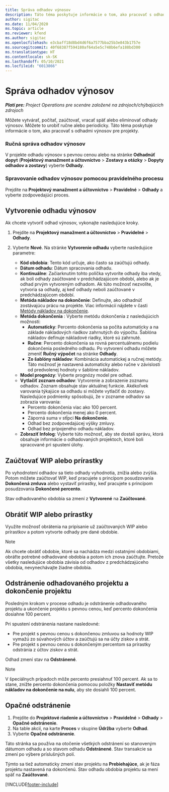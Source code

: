 ```yaml
---
title: Správa odhadov výnosov
description: Táto téma poskytuje informácie o tom, ako pracovať s odhadmi výnosov pre projekty.
author: sigitac
ms.date: 11/04/2020
ms.topic: article
ms.reviewer: kfend
ms.author: sigitac
ms.openlocfilehash: e3cbaff18d8bd4d6f6a7577bba25b3e843b1757e
ms.sourcegitcommit: 40f68387f594180af64a5e5c748b6efa188bd300
ms.translationtype: HT
ms.contentlocale: sk-SK
ms.lasthandoff: 05/10/2021
ms.locfileid: "6013866"
---
```

# <a name="manage-revenue-estimates"></a>Správa odhadov výnosov

_**Platí pre:** Project Operations pre scenáre založené na zdrojoch/chýbajúcich zdrojoch_

Môžete vytvárať, počítať, zaúčtovať, vracať späť alebo eliminovať odhady výnosov. Môžete to urobiť ručne alebo periodicky. Táto téma poskytuje informácie o tom, ako pracovať s odhadmi výnosov pre projekty.

### <a name="manage-revenue-estimates-manually"></a>Ručná správa odhadov výnosov

V projekte odhadu výnosov s pevnou cenou alebo na stránke **Odhadnúť dopyt** (**Projektový manažment a účtovníctvo** > **Zostavy a otázky** > **Dopyty odhadov a zostavy**) vyberte **Odhady**.

### <a name="manage-revenue-estimates-using-a-periodic-process"></a>Spravovanie odhadov výnosov pomocou pravidelného procesu

Prejdite na **Projektový manažment a účtovníctvo** > **Pravidelné** > **Odhady** a vyberte zodpovedajúci proces.

## <a name="create-a-revenue-estimate"></a>Vytvorenie odhadu výnosov

Ak chcete vytvoriť odhad výnosov, vykonajte nasledujúce kroky. 

1. Prejdite na **Projektový manažment a účtovníctvo** > **Pravidelné** > **Odhady**.
2. Vyberte **Nové**. Na stránke **Vytvorenie odhadu** vyberte nasledujúce parametre:

   - **Kód obdobia**: Tento kód určuje, ako často sa zaúčtujú odhady.
   - **Dátum odhadu**: Dátum spracovania odhadu.
   - **Kontinuálne**: Začiarknutím tohto políčka vytvoríte odhady iba vtedy, ak boli odhady zaúčtované v predchádzajúcom období, alebo ak je odhad prvým vytvoreným odhadom. Ak túto možnosť nezvolíte, vytvoria sa odhady, aj keď odhady neboli zaúčtované v predchádzajúcom období.
   - **Metóda nákladov na dokončenie**: Definujte, ako odhadnúť zostávajúcu prácu na projekte. Viac informácií nájdete v časti [Metódy nákladov na dokončenie](cost-complete-methods.md).
   - **Metóda dokončenia** : Vyberte metódu dokončenia z nasledujúcich možností:
     - **Automaticky**: Percento dokončenia sa počíta automaticky a na základe nákladových riadkov zahrnutých do výpočtu. Šablóna nákladov definuje nákladové riadky, ktoré sú zahrnuté.
     - **Ručne**: Percento dokončenia sa rovná percentuálnemu podielu dokončenia posledného odhadu. Po vytvorení odhadu môžete zmeniť **Ručný výpočet** na stránke **Odhady**.
     - **Zo šablóny nákladov**: Kombinácia automatickej a ručnej metódy. Táto možnosť je nastavená automaticky alebo ručne v závislosti od predvolenej hodnoty v šablóne nákladov.
   - **Model prognózy**: Vyberte prognózy model pre odhad.
   - **Vytlačiť zoznam odhadov**: Vytvorenie a zobrazenie zoznamu odhadov. Zoznam obsahuje stav aktuálnej funkcie. Akékoľvek varovania týkajúce sa odhadu si môžete vytlačiť do zostavy. Nasledujúce podmienky spôsobujú, že v zozname odhadov sa zobrazia varovania:
     - Percento dokončenia viac ako 100 percent.
     - Percento dokončenia menej ako 0 percent.
     - Záporná suma v stĺpci **Na dokončenie**.
     - Odhad bez zodpovedajúcej výšky zmluvy.
     - Odhad bez pripojeného odhadu nákladov.
   - **Zobraziť Infolog**: Vyberte túto možnosť, aby ste dostali správu, ktorá obsahuje informácie o odhadovaných projektoch, ktoré boli spracované pri spustení úlohy.


## <a name="post-wip-or-accruals"></a>Zaúčtovať WIP alebo prírastky

Po vyhodnotení odhadov sa tieto odhady vyhodnotia, znížia alebo zvýšia. Potom môžete zaúčtovať WIP, keď pracujete s princípom posudzovania **Dokončená zmluva** alebo vystaviť prírastky, keď pracujete s princípom posudzovania **Dokončené percento**.
  
Stav odhadovaného obdobia sa zmení z **Vytvorené** na **Zaúčtované**.

## <a name="reverse-wip-or-accruals"></a>Obrátiť WIP alebo prírastky

Využite možnosť obrátenia na pripísanie už zaúčtovaných WIP alebo prírastkov a potom vytvorte odhady pre dané obdobie.

> [!NOTE]
> Ak chcete obrátiť obdobie, ktoré sa nachádza medzi ostatnými obdobiami, obráťte potrebné odhadované obdobia a potom ich znova zaúčtujte. Pretože všetky nasledujúce obdobia závisia od odhadov z predchádzajúceho obdobia, nevynechávajte žiadne obdobia.

## <a name="eliminate-the-estimate-project-and-finish-the-project"></a>Odstránenie odhadovaného projektu a dokončenie projektu

Posledným krokom v procese odhadu je odstránenie odhadovaného projektu a ukončenie projektu s pevnou cenou, keď percento dokončenia dosiahne 100 percent.

Pri spustení odstránenia nastane nasledovné:

- Pre projekt s pevnou cenou s dokončenou zmluvou sa hodnoty WIP vymažú zo súvahových účtov a zaúčtujú sa na účty ziskov a strát.
- Pre projekt s pevnou cenou s dokončeným percentom sa prírastky odstránia z účtov ziskov a strát.

Odhad zmení stav na **Odstránené**.

> [!NOTE]
> V špeciálnych prípadoch môže percento presiahnuť 100 percent. Ak sa to stane, znížte percento dokončenia pomocou položky **Nastaviť metódu nákladov na dokončenie na nulu**, aby ste dosiahli 100 percent.

## <a name="reverse-elimination"></a>Opačné odstránenie

1. Prejdite do **Projektové riadenie a účtovníctvo** > **Pravidelné** > **Odhady** > **Opačné odstránenie**. 
2. Na table akcií, na karte **Proces** v skupine **Údržba** vyberte **Odhad**. 
3. Vyberte **Opačné odstránenie**.

Táto stránka sa používa na otočenie všetkých odstránení so stanoveným dátumom odhadu a so stavom odhadu **Odstránené**. Stav transakcie sa zmení po výbere príslušných polí.

Týmto sa tiež automaticky zmení stav projektu na **Prebiehajúce**, ak je fáza projektu nastavená na dokončenú. Stav odhadu obdobia projektu sa mení späť na **Zaúčtované**.


[!INCLUDE[footer-include](../includes/footer-banner.md)]